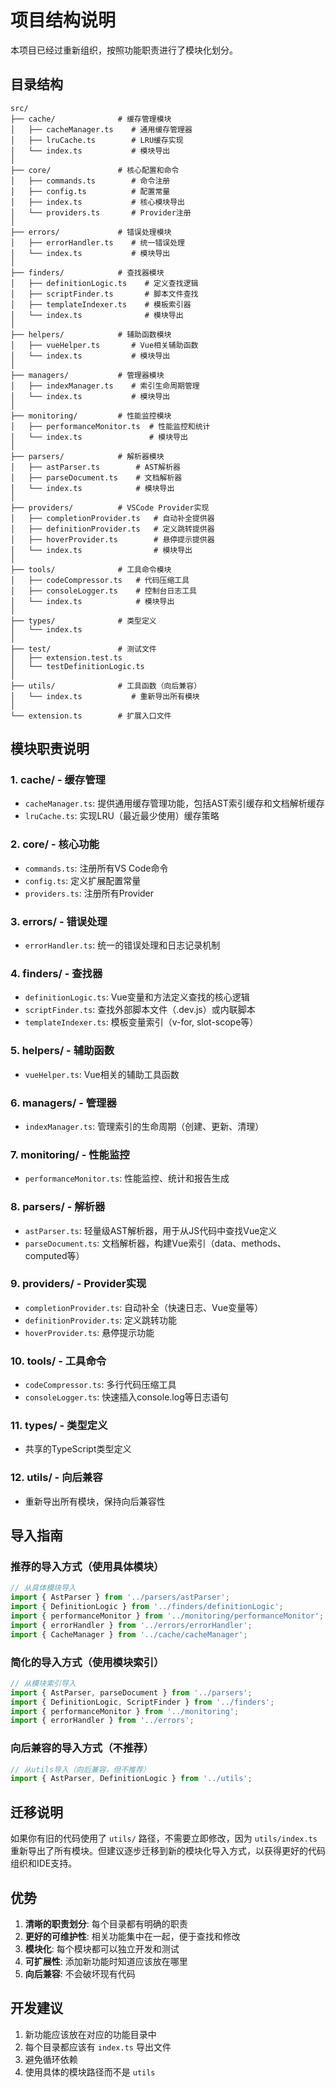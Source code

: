 # 项目结构说明

本项目已经过重新组织，按照功能职责进行了模块化划分。

## 目录结构

```
src/
├── cache/              # 缓存管理模块
│   ├── cacheManager.ts    # 通用缓存管理器
│   ├── lruCache.ts        # LRU缓存实现
│   └── index.ts           # 模块导出
│
├── core/               # 核心配置和命令
│   ├── commands.ts        # 命令注册
│   ├── config.ts          # 配置常量
│   ├── index.ts           # 核心模块导出
│   └── providers.ts       # Provider注册
│
├── errors/             # 错误处理模块
│   ├── errorHandler.ts    # 统一错误处理
│   └── index.ts           # 模块导出
│
├── finders/            # 查找器模块
│   ├── definitionLogic.ts    # 定义查找逻辑
│   ├── scriptFinder.ts       # 脚本文件查找
│   ├── templateIndexer.ts    # 模板索引器
│   └── index.ts              # 模块导出
│
├── helpers/            # 辅助函数模块
│   ├── vueHelper.ts       # Vue相关辅助函数
│   └── index.ts           # 模块导出
│
├── managers/           # 管理器模块
│   ├── indexManager.ts    # 索引生命周期管理
│   └── index.ts           # 模块导出
│
├── monitoring/         # 性能监控模块
│   ├── performanceMonitor.ts  # 性能监控和统计
│   └── index.ts               # 模块导出
│
├── parsers/            # 解析器模块
│   ├── astParser.ts        # AST解析器
│   ├── parseDocument.ts    # 文档解析器
│   └── index.ts            # 模块导出
│
├── providers/          # VSCode Provider实现
│   ├── completionProvider.ts   # 自动补全提供器
│   ├── definitionProvider.ts   # 定义跳转提供器
│   ├── hoverProvider.ts        # 悬停提示提供器
│   └── index.ts                # 模块导出
│
├── tools/              # 工具命令模块
│   ├── codeCompressor.ts   # 代码压缩工具
│   ├── consoleLogger.ts    # 控制台日志工具
│   └── index.ts            # 模块导出
│
├── types/              # 类型定义
│   └── index.ts
│
├── test/               # 测试文件
│   ├── extension.test.ts
│   └── testDefinitionLogic.ts
│
├── utils/              # 工具函数（向后兼容）
│   └── index.ts           # 重新导出所有模块
│
└── extension.ts        # 扩展入口文件
```

## 模块职责说明

### 1. cache/ - 缓存管理
- `cacheManager.ts`: 提供通用缓存管理功能，包括AST索引缓存和文档解析缓存
- `lruCache.ts`: 实现LRU（最近最少使用）缓存策略

### 2. core/ - 核心功能
- `commands.ts`: 注册所有VS Code命令
- `config.ts`: 定义扩展配置常量
- `providers.ts`: 注册所有Provider

### 3. errors/ - 错误处理
- `errorHandler.ts`: 统一的错误处理和日志记录机制

### 4. finders/ - 查找器
- `definitionLogic.ts`: Vue变量和方法定义查找的核心逻辑
- `scriptFinder.ts`: 查找外部脚本文件（.dev.js）或内联脚本
- `templateIndexer.ts`: 模板变量索引（v-for, slot-scope等）

### 5. helpers/ - 辅助函数
- `vueHelper.ts`: Vue相关的辅助工具函数

### 6. managers/ - 管理器
- `indexManager.ts`: 管理索引的生命周期（创建、更新、清理）

### 7. monitoring/ - 性能监控
- `performanceMonitor.ts`: 性能监控、统计和报告生成

### 8. parsers/ - 解析器
- `astParser.ts`: 轻量级AST解析器，用于从JS代码中查找Vue定义
- `parseDocument.ts`: 文档解析器，构建Vue索引（data、methods、computed等）

### 9. providers/ - Provider实现
- `completionProvider.ts`: 自动补全（快速日志、Vue变量等）
- `definitionProvider.ts`: 定义跳转功能
- `hoverProvider.ts`: 悬停提示功能

### 10. tools/ - 工具命令
- `codeCompressor.ts`: 多行代码压缩工具
- `consoleLogger.ts`: 快速插入console.log等日志语句

### 11. types/ - 类型定义
- 共享的TypeScript类型定义

### 12. utils/ - 向后兼容
- 重新导出所有模块，保持向后兼容性

## 导入指南

### 推荐的导入方式（使用具体模块）

```typescript
// 从具体模块导入
import { AstParser } from '../parsers/astParser';
import { DefinitionLogic } from '../finders/definitionLogic';
import { performanceMonitor } from '../monitoring/performanceMonitor';
import { errorHandler } from '../errors/errorHandler';
import { CacheManager } from '../cache/cacheManager';
```

### 简化的导入方式（使用模块索引）

```typescript
// 从模块索引导入
import { AstParser, parseDocument } from '../parsers';
import { DefinitionLogic, ScriptFinder } from '../finders';
import { performanceMonitor } from '../monitoring';
import { errorHandler } from '../errors';
```

### 向后兼容的导入方式（不推荐）

```typescript
// 从utils导入（向后兼容，但不推荐）
import { AstParser, DefinitionLogic } from '../utils';
```

## 迁移说明

如果你有旧的代码使用了 `utils/` 路径，不需要立即修改，因为 `utils/index.ts` 重新导出了所有模块。但建议逐步迁移到新的模块化导入方式，以获得更好的代码组织和IDE支持。

## 优势

1. **清晰的职责划分**: 每个目录都有明确的职责
2. **更好的可维护性**: 相关功能集中在一起，便于查找和修改
3. **模块化**: 每个模块都可以独立开发和测试
4. **可扩展性**: 添加新功能时知道应该放在哪里
5. **向后兼容**: 不会破坏现有代码

## 开发建议

1. 新功能应该放在对应的功能目录中
2. 每个目录都应该有 `index.ts` 导出文件
3. 避免循环依赖
4. 使用具体的模块路径而不是 `utils`
